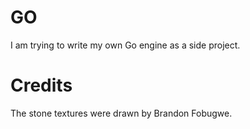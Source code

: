 # GO

I am trying to write my own Go engine as a side project.


# Credits
The stone textures were drawn by Brandon Fobugwe.